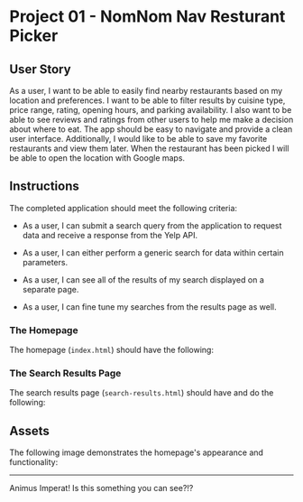 # Project 01 - NomNom Nav Resturant Picker

## User Story

As a user, I want to be able to easily find nearby restaurants based on my location and preferences. I want to be able to filter results by cuisine type, price range, rating, opening hours, and parking availability. I also want to be able to see reviews and ratings from other users to help me make a decision about where to eat. The app should be easy to navigate and provide a clean user interface. Additionally, I would like to be able to save my favorite restaurants and view them later. When the restaurant has been picked I will be able to open the location with Google maps.

## Instructions

The completed application should meet the following criteria:

* As a user, I can submit a search query from the application to request data and receive a response from the Yelp API.

* As a user, I can either perform a generic search for data within certain parameters.

* As a user, I can see all of the results of my search displayed on a separate page.

* As a user, I can fine tune my searches from the results page as well.



### The Homepage

The homepage (`index.html`) should have the following:


### The Search Results Page

The search results page (`search-results.html`) should have and do the following:

## Assets

The following image demonstrates the homepage's appearance and functionality:


---


Animus Imperat! Is this something you can see?!?
